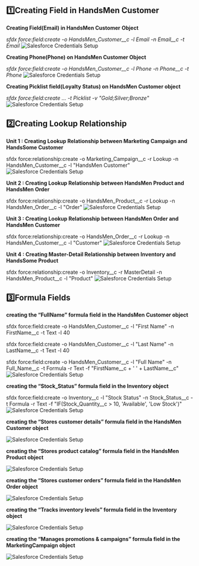 ## 1️⃣Creating Field in HandsMen Customer
**Creating Field(Email) in HandsMen Customer** **Object**

*sfdx force:field:create -o HandsMen_Customer__c -l Email -n Email__c -t Email*
![Salesforce Credentials Setup](docs/img/07_HandsMenCustomerCustomField_Email.png)


**Creating Phone(Phone) on HandsMen Customer Object**

*sfdx force:field:create -o HandsMen_Customer__c -l Phone -n Phone__c -t Phone*
![Salesforce Credentials Setup](docs/img/07_HandsMenCustomerCustomField_Phone.png)

 
**Creating Picklist field(Loyalty Status) on HandsMen Customer object**

*sfdx force:field:create ... -t Picklist -v "Gold;Silver;Bronze"*
![Salesforce Credentials Setup](docs/img/07_HandsMenCustomerCustomField_LoyaltyStatus.png)

## 2️⃣Creating Lookup Relationship
**Unit 1 : Creating Lookup Relationship between Marketing Campaign and HandsSome Customer**

sfdx force:relationship:create -o Marketing_Campaign__c -r Lookup -n HandsMen_Customer__c -l "HandsMen Customer"
![Salesforce Credentials Setup](docs/img/07_LookupRelationship_MarketingCampaignandHandsSomeCustomer.png)

**Unit 2 : Creating Lookup Relationship between HandsMen Product and HandsMen Order**

sfdx force:relationship:create -o HandsMen_Product__c -r Lookup -n HandsMen_Order__c -l "Order"
![Salesforce Credentials Setup](docs/img/07_LookupRelationship_HandsMenProductandOrder.png)

**Unit 3 : Creating Lookup Relationship between HandsMen Order and HandsMen Customer**

sfdx force:relationship:create -o HandsMen_Order__c -r Lookup -n HandsMen_Customer__c -l "Customer"
![Salesforce Credentials Setup](docs/img/07_LookupRelationship_OrderandHandsMenCustomer.png)

**Unit 4 : Creating Master-Detail Relationship between Inventory and HandsSome Product**

sfdx force:relationship:create -o Inventory__c -r MasterDetail -n HandsMen_Product__c -l "Product"
![Salesforce Credentials Setup](docs/img/07_LookupRelationship_InventoryandHandsSomeProduct.png)

## 3️⃣Formula Fields
**creating the “FullName” formula field in the HandsMen Customer object**

sfdx force:field:create -o HandsMen_Customer__c -l "First Name" -n FirstName__c -t Text -l 40

sfdx force:field:create -o HandsMen_Customer__c -l "Last Name"  -n LastName__c  -t Text -l 40

sfdx force:field:create -o HandsMen_Customer__c -l "Full Name" -n Full_Name__c -t Formula -r Text -f "FirstName__c + ' ' + LastName__c"
![Salesforce Credentials Setup](docs/img/07_formulaField_FullName.png)


**creating the “Stock_Status” formula field in the Inventory object**

sfdx force:field:create -o Inventory__c -l "Stock Status" -n Stock_Status__c -t Formula -r Text -f "IF(Stock_Quantity__c > 10, 'Available', 'Low Stock')"
![Salesforce Credentials Setup](docs/img/07_formulaField_StockStatus.png)


**creating the “Stores customer details” formula field in the HandsMen Customer object**

![Salesforce Credentials Setup](docs/img/07_formulaField_HandsMenCustomer.png)

**creating the “Stores product catalog” formula field in the HandsMen Product object**

![Salesforce Credentials Setup](docs/img/07_formulaField_HandsMenProduct.png)

**creating the “Stores customer orders” formula field in the HandsMen Order object**

![Salesforce Credentials Setup](docs/img/07_formulaField_HandsMenOrder.png)

**creating the “Tracks inventory levels” formula field in the Inventory object**

![Salesforce Credentials Setup](docs/img/07_formulaField_Inventory.png)

**creating the “Manages promotions & campaigns” formula field in the MarketingCampaign object**

![Salesforce Credentials Setup](docs/img/07_formulaField_MarketingCampaign.png)

